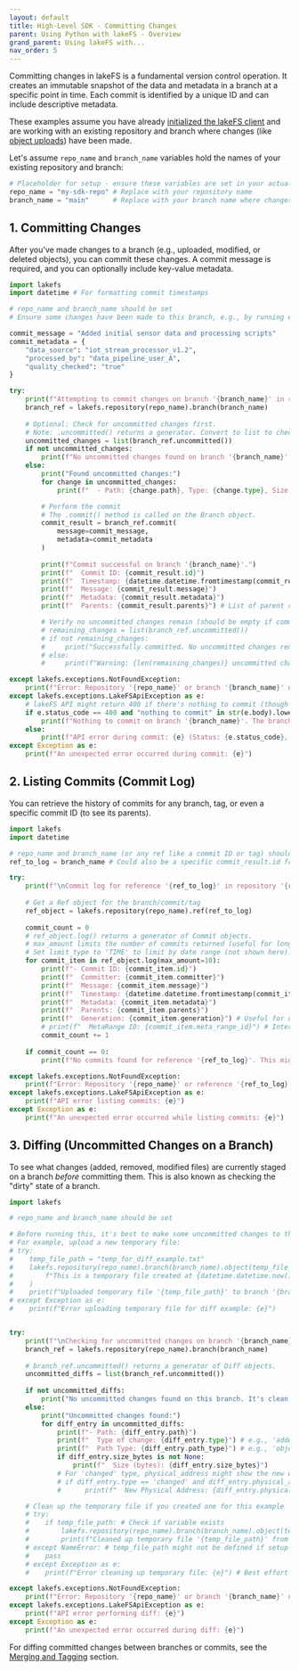 ```yaml
---
layout: default
title: High-Level SDK - Committing Changes
parent: Using Python with lakeFS - Overview
grand_parent: Using lakeFS with...
nav_order: 5
---
```


Committing changes in lakeFS is a fundamental version control operation. It creates an immutable snapshot of the data and metadata in a branch at a specific point in time. Each commit is identified by a unique ID and can include descriptive metadata.

These examples assume you have already [initialized the lakeFS client](./hl_sdk_overview.md#initialization) and are working with an existing repository and branch where changes (like [object uploads](./hl_sdk_objects.md)) have been made.

Let's assume `repo_name` and `branch_name` variables hold the names of your existing repository and branch:
```python
# Placeholder for setup - ensure these variables are set in your actual script
repo_name = "my-sdk-repo" # Replace with your repository name
branch_name = "main"      # Replace with your branch name where changes were made
```

## 1. Committing Changes

After you've made changes to a branch (e.g., uploaded, modified, or deleted objects), you can commit these changes. A commit message is required, and you can optionally include key-value metadata.

```python
import lakefs
import datetime # For formatting commit timestamps

# repo_name and branch_name should be set
# Ensure some changes have been made to this branch, e.g., by running examples from Objects (I/O) section.

commit_message = "Added initial sensor data and processing scripts"
commit_metadata = {
    "data_source": "iot_stream_processor_v1.2",
    "processed_by": "data_pipeline_user_A",
    "quality_checked": "true"
}

try:
    print(f"Attempting to commit changes on branch '{branch_name}' in repository '{repo_name}'...")
    branch_ref = lakefs.repository(repo_name).branch(branch_name)
    
    # Optional: Check for uncommitted changes first.
    # Note: .uncommitted() returns a generator. Convert to list to check its length or iterate multiple times.
    uncommitted_changes = list(branch_ref.uncommitted()) 
    if not uncommitted_changes:
        print(f"No uncommitted changes found on branch '{branch_name}'. Nothing to commit.")
    else:
        print("Found uncommitted changes:")
        for change in uncommitted_changes:
            print(f"  - Path: {change.path}, Type: {change.type}, Size (bytes): {change.size_bytes if change.size_bytes is not None else 'N/A'}")

        # Perform the commit
        # The .commit() method is called on the Branch object.
        commit_result = branch_ref.commit(
            message=commit_message,
            metadata=commit_metadata
        )
        
        print(f"Commit successful on branch '{branch_name}'.")
        print(f"  Commit ID: {commit_result.id}")
        print(f"  Timestamp: {datetime.datetime.fromtimestamp(commit_result.creation_date)}")
        print(f"  Message: {commit_result.message}")
        print(f"  Metadata: {commit_result.metadata}")
        print(f"  Parents: {commit_result.parents}") # List of parent commit IDs

        # Verify no uncommitted changes remain (should be empty if commit was successful)
        # remaining_changes = list(branch_ref.uncommitted())
        # if not remaining_changes:
        #     print("Successfully committed. No uncommitted changes remain on the branch.")
        # else:
        #     print(f"Warning: {len(remaining_changes)} uncommitted changes still exist after commit. This is unexpected.")

except lakefs.exceptions.NotFoundException:
    print(f"Error: Repository '{repo_name}' or branch '{branch_name}' not found.")
except lakefs.exceptions.LakeFSApiException as e:
    # lakeFS API might return 400 if there's nothing to commit (though SDK might handle this)
    if e.status_code == 400 and "nothing to commit" in str(e.body).lower():
        print(f"Nothing to commit on branch '{branch_name}'. The branch is clean.")
    else:
        print(f"API error during commit: {e} (Status: {e.status_code}, Body: {e.body})")
except Exception as e:
    print(f"An unexpected error occurred during commit: {e}")
```

## 2. Listing Commits (Commit Log)

You can retrieve the history of commits for any branch, tag, or even a specific commit ID (to see its parents).

```python
import lakefs
import datetime

# repo_name and branch_name (or any ref like a commit ID or tag) should be set
ref_to_log = branch_name # Could also be a specific commit_result.id from above, or a tag name

try:
    print(f"\nCommit log for reference '{ref_to_log}' in repository '{repo_name}':")
    
    # Get a Ref object for the branch/commit/tag
    ref_object = lakefs.repository(repo_name).ref(ref_to_log) 
    
    commit_count = 0
    # ref_object.log() returns a generator of Commit objects.
    # max_amount limits the number of commits returned (useful for long histories).
    # Set limit_type to 'TIME' to limit by date range (not shown here).
    for commit_item in ref_object.log(max_amount=10): 
        print(f"- Commit ID: {commit_item.id}")
        print(f"  Committer: {commit_item.committer}")
        print(f"  Message: {commit_item.message}")
        print(f"  Timestamp: {datetime.datetime.fromtimestamp(commit_item.creation_date)}")
        print(f"  Metadata: {commit_item.metadata}")
        print(f"  Parents: {commit_item.parents}")
        print(f"  Generation: {commit_item.generation}") # Useful for understanding commit history depth
        # print(f"  MetaRange ID: {commit_item.meta_range_id}") # Internal detail
        commit_count += 1
        
    if commit_count == 0:
        print(f"No commits found for reference '{ref_to_log}'. This might indicate an empty repository or an incorrect reference.")

except lakefs.exceptions.NotFoundException:
    print(f"Error: Repository '{repo_name}' or reference '{ref_to_log}' not found.")
except lakefs.exceptions.LakeFSApiException as e:
    print(f"API error listing commits: {e}")
except Exception as e:
    print(f"An unexpected error occurred while listing commits: {e}")
```

## 3. Diffing (Uncommitted Changes on a Branch)

To see what changes (added, removed, modified files) are currently staged on a branch *before* committing them. This is also known as checking the "dirty" state of a branch.

```python
import lakefs

# repo_name and branch_name should be set

# Before running this, it's best to make some uncommitted changes to the branch.
# For example, upload a new temporary file:
# try:
#    temp_file_path = "temp_for_diff_example.txt"
#    lakefs.repository(repo_name).branch(branch_name).object(temp_file_path).upload(
#        f"This is a temporary file created at {datetime.datetime.now()}"
#    )
#    print(f"Uploaded temporary file '{temp_file_path}' to branch '{branch_name}' for diff example.")
# except Exception as e:
#    print(f"Error uploading temporary file for diff example: {e}")


try:
    print(f"\nChecking for uncommitted changes on branch '{branch_name}' in repository '{repo_name}':")
    branch_ref = lakefs.repository(repo_name).branch(branch_name)
    
    # branch_ref.uncommitted() returns a generator of Diff objects.
    uncommitted_diffs = list(branch_ref.uncommitted()) 
    
    if not uncommitted_diffs:
        print("No uncommitted changes found on this branch. It's clean.")
    else:
        print("Uncommitted changes found:")
        for diff_entry in uncommitted_diffs: 
            print(f"- Path: {diff_entry.path}")
            print(f"  Type of change: {diff_entry.type}") # e.g., 'added', 'removed', 'changed', 'conflict'
            print(f"  Path Type: {diff_entry.path_type}") # e.g., 'object', 'prefix', 'common_prefix'
            if diff_entry.size_bytes is not None:
                print(f"  Size (bytes): {diff_entry.size_bytes}")
            # For 'changed' type, physical_address might show the new underlying storage location
            # if diff_entry.type == 'changed' and diff_entry.physical_address is not None:
            #      print(f"  New Physical Address: {diff_entry.physical_address}")

    # Clean up the temporary file if you created one for this example
    # try:
    #    if temp_file_path: # Check if variable exists
    #        lakefs.repository(repo_name).branch(branch_name).object(temp_file_path).delete()
    #        print(f"Cleaned up temporary file '{temp_file_path}' from branch '{branch_name}'.")
    # except NameError: # temp_file_path might not be defined if setup code was commented out
    #    pass 
    # except Exception as e:
    #    print(f"Error cleaning up temporary file: {e}") # Best effort cleanup

except lakefs.exceptions.NotFoundException:
    print(f"Error: Repository '{repo_name}' or branch '{branch_name}' not found.")
except lakefs.exceptions.LakeFSApiException as e:
    print(f"API error performing diff: {e}")
except Exception as e:
    print(f"An unexpected error occurred during diff: {e}")
```
For diffing committed changes between branches or commits, see the [Merging and Tagging](./hl_sdk_merging_tags.md#2-diffing-between-references-branches-commits-tags) section.
```
